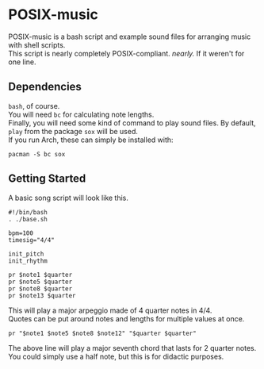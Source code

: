 # POSIX-music
POSIX-music is a bash script and example sound files for arranging music with shell scripts.  
This script is nearly completely POSIX-compliant.  _nearly._  If it weren't for one line.  

## Dependencies
``bash``, of course.  
You will need ``bc`` for calculating note lengths.  
Finally, you will need some kind of command to play sound files.  By default, ``play`` from the package ``sox`` will be used.  
If you run Arch, these can simply be installed with:
```shell
pacman -S bc sox
```  

## Getting Started
A basic song script will look like this.  
```shell
#!/bin/bash
. ./base.sh

bpm=100
timesig="4/4"

init_pitch
init_rhythm

pr $note1 $quarter
pr $note5 $quarter
pr $note8 $quarter
pr $note13 $quarter
```  
This will play a major arpeggio made of 4 quarter notes in 4/4.  
Quotes can be put around notes and lengths for multiple values at once.  
```shell
pr "$note1 $note5 $note8 $note12" "$quarter $quarter"
```  
The above line will play a major seventh chord that lasts for 2 quarter notes.  
You could simply use a half note, but this is for didactic purposes.  
